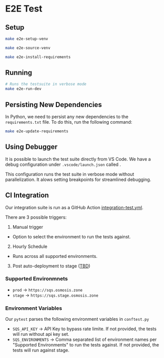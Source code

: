 # E2E Test

## Setup

```bash
make e2e-setup-venv

make e2e-source-venv

make e2e-install-requirements
```

## Running

```bash
# Runs the testsuite in verbose mode
make e2e-run-dev
```

## Persisting New Dependencies

In Python, we need to persist any new dependencies to the `requirements.txt` file. To do this, run the following command:

```bash
make e2e-update-requirements
```

## Using Debugger

It is possible to launch the test suite directly from VS Code.
We have a debug configuration under `.vscode/launch.json` called .

This configuration runs the test suite in verbose mode without parallelization.
It alows setting breakpoints for streamlined debugging.

## CI Integration

Our integration suite is run as a GitHub Action [integration-test.yml](https://github.com/osmosis-labs/sqs/blob/d53c34806bafe3162d493f3d51bffd439371a7a0/.github/workflows/integration-test.yml).

There are 3 possible triggers:

1. Manual trigger
* Option to select the environment to run the tests against.

2. Hourly Schedule
* Runs across all supported environments.

3. Post auto-deployment to stage ([TBD](https://linear.app/osmosis/issue/PLAT-207/sqs-stage-deployment-completion-hook-in-ci))

### Supported Environmnets

- `prod` -> `https://sqs.osmosis.zone`
- `stage` -> `https://sqs.stage.osmosis.zone`

### Environment Variables

Our `pytest` parses the following environment variables in `conftest.py`

- `SQS_API_KEY` -> API Key to bypass rate limite. If not provided, the tests will run without api key set.
- `SQS_ENVIRONMENTS` -> Comma separated list of environment names per "Supported Environments" to run the tests against. If not provided, the tests will run against stage.
